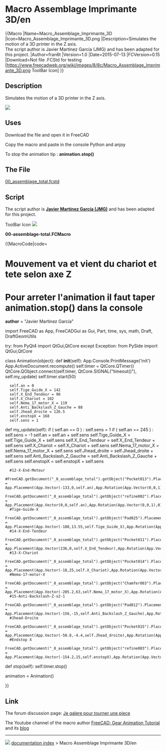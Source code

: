 # Macro Assemblage Imprimante 3D/en
{{Macro
|Name=Macro_Assemblage_Imprimante_3D
|Icon=Macro_Assemblage_Imprimante_3D.png
|Description=Simulates the motion of a 3D printer in the Z axis.<br />The script author is Javier Martínez García (JMG) and has been adapted for this project.
|Author=fran6t
|Version=1.0
|Date=2015-07-13
|FCVersion=0.15
|Download=Not file .FCStd for testing<br />[https://www.freecadweb.org/wiki/images/8/8c/Macro_Assemblage_Imprimante_3D.png ToolBar Icon]
}}

## Description

Simulates the motion of a 3D printer in the Z axis.

![](images/Assemblage_Imprimante_3D.gif )

## Uses

Download the file and open it in FreeCAD

Copy the macro and paste in the console Python and anjoy

To stop the animation tip : **animation.stop()**

## The File 

[00_assemblage_total.fcstd](http://blog.passion-tarn-et-garonne.info/public/3D/pb-avec-freecad/00-assemblage-total.fcstd)

## Script

The script author is **[Javier Martínez García (JMG)](http://forum.freecadweb.org/memberlist.php?mode=viewprofile&u=2538)** and has been adapted for this project.

ToolBar Icon ![](images/Macro_Assemblage_Imprimante_3D.png )

**00-assemblage-total.FCMacro**


{{MacroCode|code=
# Mouvement va et vient du chariot et tete selon axe Z
#
# Pour arreter l'animation il faut taper animation.stop() dans la console

__author__ = "Javier Martínez García"

import FreeCAD as App, FreeCADGui as Gui, Part, time, sys, math, Draft, DraftGeomUtils

try:
    from PyQt4 import QtGui,QtCore
except Exception:
    from PySide import QtGui,QtCore

class Animation(object):
   def __init__(self):
      App.Console.PrintMessage('init')
      App.ActiveDocument.recompute()
      self.timer = QtCore.QTimer()
      QtCore.QObject.connect(self.timer, QtCore.SIGNAL("timeout()"), self.my_update)
      self.timer.start(50)

      self.an = 0
      self.Tige_Guide_X = 142
      self.X_End_Tendeur = 90
      self.X_Chariot = 102
      self.Nema_17_motor_X = 119
      self.Anti_Backslash_Z_Gauche = 88
      self.Jhead_droite = 126.5
      self.enstopX = 168
      self.sens = 1

   def my_update(self):
      if ( self.an == 0 ) :
         self.sens = 1
      if ( self.an == 245 ) :
         self.sens = -1
      self.an = self.an + self.sens
      self.Tige_Guide_X = self.Tige_Guide_X + self.sens
      self.X_End_Tendeur = self.X_End_Tendeur + self.sens
      self.X_Chariot = self.X_Chariot + self.sens
      self.Nema_17_motor_X = self.Nema_17_motor_X + self.sens
      self.Jhead_droite = self.Jhead_droite + self.sens
      self.Anti_Backslash_Z_Gauche = self.Anti_Backslash_Z_Gauche + self.sens
      self.enstopX = self.enstopX + self.sens

      #12-X-End-Moteur
      #FreeCAD.getDocument("_0_assemblage_total").getObject("Pocket013").Placement = App.Placement(App.Vector(-133,0,self.an),App.Rotation(App.Vector(0,0,1),0))
      FreeCAD.getDocument("_0_assemblage_total").getObject("refine002").Placement = App.Placement(App.Vector(0,0,self.an),App.Rotation(App.Vector(0,0,1),0))      
      #Tige-Guide-X      
      FreeCAD.getDocument("_0_assemblage_total").getObject("Pad025").Placement = App.Placement(App.Vector(-180,13.55,self.Tige_Guide_X),App.Rotation(App.Vector(0.57735,0.57735,0.57735),120))
      #14-X-End-Tendeur      
      FreeCAD.getDocument("_0_assemblage_total").getObject("Pocket011").Placement = App.Placement(App.Vector(236,0,self.X_End_Tendeur),App.Rotation(App.Vector(0,0,1),0))
      #13-X-Chariot
      FreeCAD.getDocument("_0_assemblage_total").getObject("Pocket014").Placement = App.Placement(App.Vector(-18,25,self.X_Chariot),App.Rotation(App.Vector(1,0,0),90))
      #Nema-17-motor-X
      FreeCAD.getDocument("_0_assemblage_total").getObject("Chamfer003").Placement = App.Placement(App.Vector(-205.2,63,self.Nema_17_motor_X),App.Rotation(App.Vector(1,0,0),90))
      #15-Anti-Backslash-Z-x2-1
      FreeCAD.getDocument("_0_assemblage_total").getObject("Pad012").Placement = App.Placement(App.Vector(-156,-15,self.Anti_Backslash_Z_Gauche),App.Rotation(App.Vector(0.999985,0.00555547,0),180))
      #Jhead-Droite
      FreeCAD.getDocument("_0_assemblage_total").getObject("Pocket015").Placement = App.Placement(App.Vector(-50.8,-4.4,self.Jhead_droite),App.Rotation(App.Vector(0,0,1),0))
      #Endstop X
      FreeCAD.getDocument("_0_assemblage_total").getObject("refine003").Placement = App.Placement(App.Vector(-154.2,15,self.enstopX),App.Rotation(App.Vector(0.57735,0.57735,-0.57735),120))
   def stop(self):
      self.timer.stop()     

animation = Animation()

}}

## Link

The forum discussion page: [Je galere pour tourner une piece](http://forum.freecadweb.org/viewtopic.php?f=12&t=11782)

The Youtube channel of the macro author [FreeCAD: Gear Animation Tutorial](https://www.youtube.com/watch?v=KynMmsLJXV0) and its [blog](http://linuxforanengineer.blogspot.com.es/p/me.html)



---
![](images/Button_right.svg) [documentation index](../README.md) > Macro Assemblage Imprimante 3D/en
